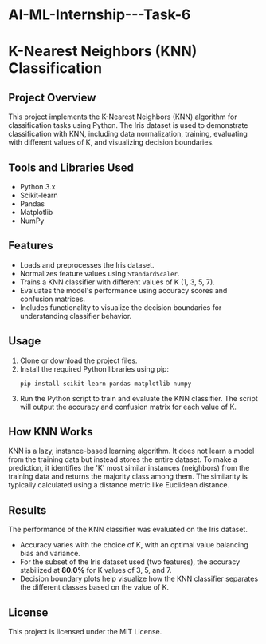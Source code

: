 # AI-ML-Internship---Task-6
# K-Nearest Neighbors (KNN) Classification

## Project Overview
This project implements the K-Nearest Neighbors (KNN) algorithm for classification tasks using Python. The Iris dataset is used to demonstrate classification with KNN, including data normalization, training, evaluating with different values of K, and visualizing decision boundaries.

## Tools and Libraries Used
*   Python 3.x
*   Scikit-learn
*   Pandas
*   Matplotlib
*   NumPy

## Features
*   Loads and preprocesses the Iris dataset.
*   Normalizes feature values using `StandardScaler`.
*   Trains a KNN classifier with different values of K (1, 3, 5, 7).
*   Evaluates the model's performance using accuracy scores and confusion matrices.
*   Includes functionality to visualize the decision boundaries for understanding classifier behavior.

## Usage
1.  Clone or download the project files.
2.  Install the required Python libraries using pip:
    ```
    pip install scikit-learn pandas matplotlib numpy
    ```
3.  Run the Python script to train and evaluate the KNN classifier. The script will output the accuracy and confusion matrix for each value of K.

## How KNN Works
KNN is a lazy, instance-based learning algorithm. It does not learn a model from the training data but instead stores the entire dataset. To make a prediction, it identifies the 'K' most similar instances (neighbors) from the training data and returns the majority class among them. The similarity is typically calculated using a distance metric like Euclidean distance.

## Results
The performance of the KNN classifier was evaluated on the Iris dataset.
*   Accuracy varies with the choice of K, with an optimal value balancing bias and variance.
*   For the subset of the Iris dataset used (two features), the accuracy stabilized at **80.0%** for K values of 3, 5, and 7.
*   Decision boundary plots help visualize how the KNN classifier separates the different classes based on the value of K.



## License
This project is licensed under the MIT License.
